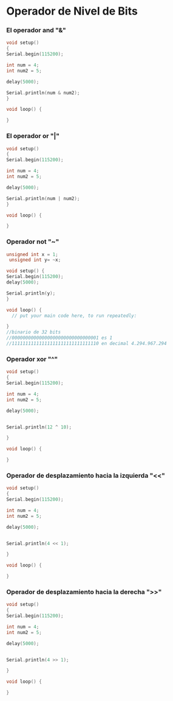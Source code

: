 # Operador de Nivel de Bits

### El operador and "&" 

```c++
void setup() 
{
Serial.begin(115200);

int num = 4;
int num2 = 5;

delay(5000);

Serial.println(num & num2);
}

void loop() {

}
```

### El operador or "|"

```c++
void setup() 
{
Serial.begin(115200);

int num = 4;
int num2 = 5;

delay(5000);

Serial.println(num | num2);
}

void loop() {

}
```

### Operador not "~"

```c++
unsigned int x = 1;
 unsigned int y= ~x;

void setup() {
Serial.begin(115200);
delay(5000);

Serial.println(y);
}

void loop() {
  // put your main code here, to run repeatedly:

}
//binario de 32 bits
//00000000000000000000000000000001 es 1 
//11111111111111111111111111111110 en decimal 4.294.967.294

```

### Operador xor "^"
```c++
void setup() 
{
Serial.begin(115200);

int num = 4;
int num2 = 5;

delay(5000);


Serial.println(12 ^ 10);

}

void loop() {

}
```

### Operador de desplazamiento hacia la izquierda "<<"
```c++
void setup() 
{
Serial.begin(115200);

int num = 4;
int num2 = 5;

delay(5000);


Serial.println(4 << 1);

}

void loop() {

}
```

### Operador de desplazamiento hacia la derecha ">>"

```c++
void setup() 
{
Serial.begin(115200);

int num = 4;
int num2 = 5;

delay(5000);


Serial.println(4 >> 1);

}

void loop() {

}
```
